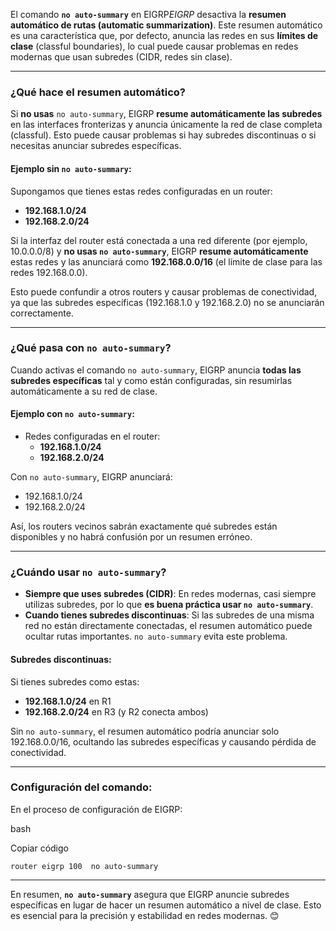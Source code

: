 El comando **`no auto-summary`** en EIGRP*EIGRP* desactiva la **resumen automático de rutas (automatic summarization)**. Este resumen automático es una característica que, por defecto, anuncia las redes en sus **límites de clase** (classful boundaries), lo cual puede causar problemas en redes modernas que usan subredes (CIDR, redes sin clase).

---

### ¿Qué hace el resumen automático?

Si **no usas** `no auto-summary`, EIGRP **resume automáticamente las subredes** en las interfaces fronterizas y anuncia únicamente la red de clase completa (classful). Esto puede causar problemas si hay subredes discontinuas o si necesitas anunciar subredes específicas.

#### Ejemplo sin `no auto-summary`:

Supongamos que tienes estas redes configuradas en un router:

- **192.168.1.0/24**
- **192.168.2.0/24**

Si la interfaz del router está conectada a una red diferente (por ejemplo, 10.0.0.0/8) y **no usas `no auto-summary`**, EIGRP **resume automáticamente** estas redes y las anunciará como **192.168.0.0/16** (el límite de clase para las redes 192.168.0.0).

Esto puede confundir a otros routers y causar problemas de conectividad, ya que las subredes específicas (192.168.1.0 y 192.168.2.0) no se anunciarán correctamente.

---

### ¿Qué pasa con `no auto-summary`?

Cuando activas el comando `no auto-summary`, EIGRP anuncia **todas las subredes específicas** tal y como están configuradas, sin resumirlas automáticamente a su red de clase.

#### Ejemplo con `no auto-summary`:

- Redes configuradas en el router:
    - **192.168.1.0/24**
    - **192.168.2.0/24**

Con `no auto-summary`, EIGRP anunciará:

- 192.168.1.0/24
- 192.168.2.0/24

Así, los routers vecinos sabrán exactamente qué subredes están disponibles y no habrá confusión por un resumen erróneo.

---

### ¿Cuándo usar `no auto-summary`?

- **Siempre que uses subredes (CIDR)**: En redes modernas, casi siempre utilizas subredes, por lo que **es buena práctica usar `no auto-summary`**.
- **Cuando tienes subredes discontinuas**: Si las subredes de una misma red no están directamente conectadas, el resumen automático puede ocultar rutas importantes. `no auto-summary` evita este problema.

#### Subredes discontinuas:

Si tienes subredes como estas:

- **192.168.1.0/24** en R1
- **192.168.2.0/24** en R3 (y R2 conecta ambos)

Sin `no auto-summary`, el resumen automático podría anunciar solo 192.168.0.0/16, ocultando las subredes específicas y causando pérdida de conectividad.

---

### Configuración del comando:

En el proceso de configuración de EIGRP:

bash

Copiar código

`router eigrp 100  no auto-summary`

---

En resumen, **`no auto-summary`** asegura que EIGRP anuncie subredes específicas en lugar de hacer un resumen automático a nivel de clase. Esto es esencial para la precisión y estabilidad en redes modernas. 😊
